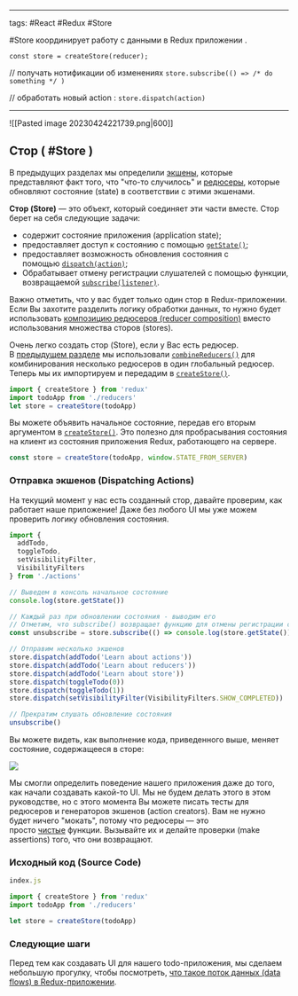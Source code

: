 ____

tags: #React #Redux #Store

#Store координирует работу с данными в Redux приложении .

`const store = createStore(reducer);`

// получать нотификации об изменениях
`store.subscribe(() => /* do something */ )`

// обработать новый action :
`store.dispatch(action)`
_____

![[Pasted image 20230424221739.png|600]]

## Стор ( #Store )  

В предыдущих разделах мы определили [экшены](https://rajdee.gitbooks.io/redux-in-russian/content/docs/basics/Actions.html), которые представляют факт того, что "что-то случилось" и [редюсеры](https://rajdee.gitbooks.io/redux-in-russian/content/docs/basics/Reducers.html), которые обновляют состояние (state) в соответствии с этими экшенами.

**Стор (Store)** — это объект, который соединяет эти части вместе. Стор берет на себя следующие задачи:
-   содержит состояние приложения (application state);
-   предоставляет доступ к состоянию с помощью [`getState()`](https://rajdee.gitbooks.io/redux-in-russian/content/docs/api/Store.html#getState);
-   предоставляет возможность обновления состояния с помощью [`dispatch(action)`](https://rajdee.gitbooks.io/redux-in-russian/content/docs/api/Store.html#dispatch);
-   Обрабатывает отмену регистрации слушателей с помощью функции, возвращаемой [`subscribe(listener)`](https://rajdee.gitbooks.io/redux-in-russian/content/docs/api/Store.html#subscribelistener).

Важно отметить, что у вас будет только один стор в Redux-приложении. Если Вы захотите разделить логику обработки данных, то нужно будет использовать [композицию редюсеров (reducer composition)](https://rajdee.gitbooks.io/redux-in-russian/content/docs/basics/Reducers.html#splitting-reducers) вместо использования множества сторов (stores).

Очень легко создать стор (Store), если у Вас есть редюсер. В [предыдущем разделе](https://rajdee.gitbooks.io/redux-in-russian/content/docs/basics/Reducers.html) мы использовали [`combineReducers()`](https://rajdee.gitbooks.io/redux-in-russian/content/docs/api/combineReducers.html) для комбинирования несколько редюсеров в один глобальный редюсер. Теперь мы их импортируем и передадим в [`createStore()`](https://rajdee.gitbooks.io/redux-in-russian/content/docs/api/createStore.html).

```jsx
import { createStore } from 'redux'
import todoApp from './reducers'
let store = createStore(todoApp)
```

Вы можете объявить начальное состояние, передав его вторым аргументом в [`createStore()`](https://rajdee.gitbooks.io/redux-in-russian/content/docs/api/createStore.html). Это полезно для пробрасывания состояния на клиент из состояния приложения Redux, работающего на сервере.

```jsx
const store = createStore(todoApp, window.STATE_FROM_SERVER)
```

### Отправка экшенов (Dispatching Actions)

На текущий момент у нас есть созданный стор, давайте проверим, как работает наше приложение! Даже без любого UI мы уже можем проверить логику обновления состояния.

```jsx
import {
  addTodo,
  toggleTodo,
  setVisibilityFilter,
  VisibilityFilters
} from './actions'

// Выведем в консоль начальное состояние
console.log(store.getState())

// Каждый раз при обновлении состояния - выводим его
// Отметим, что subscribe() возвращает функцию для отмены регистрации слушателя
const unsubscribe = store.subscribe(() => console.log(store.getState()))

// Отправим несколько экшенов
store.dispatch(addTodo('Learn about actions'))
store.dispatch(addTodo('Learn about reducers'))
store.dispatch(addTodo('Learn about store'))
store.dispatch(toggleTodo(0))
store.dispatch(toggleTodo(1))
store.dispatch(setVisibilityFilter(VisibilityFilters.SHOW_COMPLETED))

// Прекратим слушать обновление состояния
unsubscribe()
```

Вы можете видеть, как выполнение кода, приведенного выше, меняет состояние, содержащееся в сторе:

![](http://i.imgur.com/zMMtoMz.png)

Мы смогли определить поведение нашего приложения даже до того, как начали создавать какой-то UI. Мы не будем делать этого в этом руководстве, но с этого момента Вы можете писать тесты для редюсеров и генераторов экшенов (action creators). Вам не нужно будет ничего "мокать", потому что редюсеры — это просто [чистые](https://rajdee.gitbooks.io/redux-in-russian/content/docs/introduction/ThreePrinciples.html#changes-are-made-with-pure-functions) функции. Вызывайте их и делайте проверки (make assertions) того, что они возвращают.

### Исходный код (Source Code)

```jsx
index.js

import { createStore } from 'redux'
import todoApp from './reducers'

let store = createStore(todoApp)
```

### Следующие шаги

Перед тем как создавать UI для нашего todo-приложения, мы сделаем небольшую прогулку, чтобы посмотреть, [что такое поток данных (data flows) в Redux-приложении](https://rajdee.gitbooks.io/redux-in-russian/content/docs/basics/DataFlow.html).